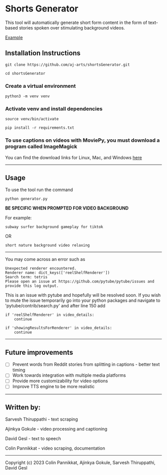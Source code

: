 # **Shorts Generator**

This tool will automatically generate short form content in the form of text-based stories spoken over stimulating background videos.

[Example](https://www.tiktok.com/@reddit.said/video/7235313598632054062)

## Installation Instructions

```
git clone https://github.com/aj-arts/shortsGenerator.git
```
```
cd shortsGenerator
```
### Create a virtual environment
```
python3 -m venv venv
```
### Activate venv and install dependencies
```
source venv/bin/activate
```
```
pip install -r requirements.txt
```

### To use captions on videos with MoviePy, you **must** download a program called ImageMagick

You can find the download links for Linux, Mac, and Windows [here](https://www.imagemagick.org/script/download.php)

---

## Usage


To use the tool run the command

```
python generator.py
```


**BE SPECIFIC WHEN PROMPTED FOR VIDEO BACKGROUND**

For example:

    subway surfer background gameplay for tiktok

OR

    short nature background video relaxing

---

You may come across an error such as 

```
Unexpected renderer encountered.
Renderer name: dict_keys(['reelShelfRenderer'])
Search term: tetris
Please open an issue at https://github.com/pytube/pytube/issues and provide this log output.
```

This is an issue with pytube and hopefully will be resolved soon. If you wish to mute the issue temporarily go into your python packages and navigate to 
'pytube/contrib/search.py' and after line 150 add

```
if 'reelShelfRenderer' in video_details:
    continue
            
if 'showingResultsForRenderer' in video_details:
    continue
```

---

## Future improvements

- [ ] Prevent words from Reddit stories from splitting in captions - better text timing
- [ ] Work towards integration with multiple media platforms
- [ ] Provide more customizability for video options
- [ ] Improve TTS engine to be more realistic

---

## Written by:
Sarvesh Thiruppathi - text scraping

Ajinkya Gokule - video processing and captioning

David Gesl - text to speech

Colin Pannikkat - video scraping, documentation

---
Copyright (c) 2023 Colin Pannikkat, Ajinkya Gokule, Sarvesh Thiruppathi, David Gesl
